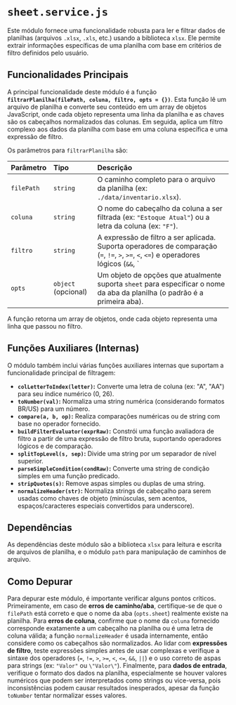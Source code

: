 # `sheet.service.js`

Este módulo fornece uma funcionalidade robusta para ler e filtrar dados de planilhas (arquivos `.xlsx`, `.xls`, etc.) usando a biblioteca `xlsx`. Ele permite extrair informações específicas de uma planilha com base em critérios de filtro definidos pelo usuário.

## Funcionalidades Principais

A principal funcionalidade deste módulo é a função **`filtrarPlanilha(filePath, coluna, filtro, opts = {})`**. Esta função lê um arquivo de planilha e converte seu conteúdo em um array de objetos JavaScript, onde cada objeto representa uma linha da planilha e as chaves são os cabeçalhos normalizados das colunas. Em seguida, aplica um filtro complexo aos dados da planilha com base em uma coluna específica e uma expressão de filtro.

Os parâmetros para `filtrarPlanilha` são:

| Parâmetro | Tipo | Descrição |
| :-------- | :--- | :-------- |
| `filePath` | `string` | O caminho completo para o arquivo da planilha (ex: `./data/inventario.xlsx`). |
| `coluna` | `string` | O nome do cabeçalho da coluna a ser filtrada (ex: `"Estoque Atual"`) ou a letra da coluna (ex: `"F"`). |
| `filtro` | `string` | A expressão de filtro a ser aplicada. Suporta operadores de comparação (`=`, `!=`, `>`, `>=`, `<`, `<=`) e operadores lógicos (`&&`, `||`). Exemplos incluem `"=10"` (valores iguais a 10), `">0"` (valores maiores que 0), `">0 && <100"` (valores entre 1 e 100) e `"=Wow"` (valores de string iguais a "Wow"). |
| `opts` | `object` (opcional) | Um objeto de opções que atualmente suporta `sheet` para especificar o nome da aba da planilha (o padrão é a primeira aba). |

A função retorna um array de objetos, onde cada objeto representa uma linha que passou no filtro.

## Funções Auxiliares (Internas)

O módulo também inclui várias funções auxiliares internas que suportam a funcionalidade principal de filtragem:

*   **`colLetterToIndex(letter)`:** Converte uma letra de coluna (ex: "A", "AA") para seu índice numérico (0, 26).
*   **`toNumber(val)`:** Normaliza uma string numérica (considerando formatos BR/US) para um número.
*   **`compare(a, b, op)`:** Realiza comparações numéricas ou de string com base no operador fornecido.
*   **`buildFilterEvaluator(exprRaw)`:** Constrói uma função avaliadora de filtro a partir de uma expressão de filtro bruta, suportando operadores lógicos e de comparação.
*   **`splitTopLevel(s, sep)`:** Divide uma string por um separador de nível superior.
*   **`parseSimpleCondition(condRaw)`:** Converte uma string de condição simples em uma função predicado.
*   **`stripQuotes(s)`:** Remove aspas simples ou duplas de uma string.
*   **`normalizeHeader(str)`:** Normaliza strings de cabeçalho para serem usadas como chaves de objeto (minúsculas, sem acentos, espaços/caracteres especiais convertidos para underscore).

## Dependências

As dependências deste módulo são a biblioteca `xlsx` para leitura e escrita de arquivos de planilha, e o módulo `path` para manipulação de caminhos de arquivo.

## Como Depurar

Para depurar este módulo, é importante verificar alguns pontos críticos. Primeiramente, em caso de **erros de caminho/aba**, certifique-se de que o `filePath` está correto e que o nome da aba (`opts.sheet`) realmente existe na planilha. Para **erros de coluna**, confirme que o nome da `coluna` fornecido corresponde exatamente a um cabeçalho na planilha ou é uma letra de coluna válida; a função `normalizeHeader` é usada internamente, então considere como os cabeçalhos são normalizados. Ao lidar com **expressões de filtro**, teste expressões simples antes de usar complexas e verifique a sintaxe dos operadores (`=`, `!=`, `>`, `>=`, `<`, `<=`, `&&`, `||`) e o uso correto de aspas para strings (ex: `"Valor"` ou `\"Valor\"`). Finalmente, para **dados de entrada**, verifique o formato dos dados na planilha, especialmente se houver valores numéricos que podem ser interpretados como strings ou vice-versa, pois inconsistências podem causar resultados inesperados, apesar da função `toNumber` tentar normalizar esses valores.
